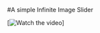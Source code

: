 #A simple Infinite Image Slider

[![Watch the video]([https://raw.githubusercontent.com/codewithrich/Infinite_Image_Slider/main/demo.](https://github.com/codewithrich/Infinite_Image_Slider/blob/main/demo.mp4))]

